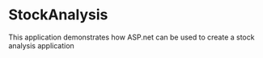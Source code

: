 # StockAnalysis
This application demonstrates how ASP.net can be used to create a stock analysis application 
